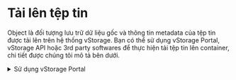 # Tải lên tệp tin

Object là đối tượng lưu trữ dữ liệu gốc và thông tin metadata của tệp tin được tải lên trên hệ thống vStorage. Bạn có thể sử dụng vStorage Portal, vStorage API hoặc 3rd party softwares để thực hiện tải tệp tin lên container, chi tiết được chúng tôi mô tả bên dưới.



<details>

<summary>Sử dụng vStorage Portal</summary>

1\. Đăng nhập vào [https://vstorage.console.vngcloud.vn](https://vstorage.console.vngcloud.vn/storage/list).

2\. Chọn **project** và chọn **container** bạn muốn thực hiện tải lên tệp tin. Nếu bạn muốn tải lên tệp tin vào một directory, hãy chọn vào directory đó.

3\. Chọn **Tải lên.**

Màn hình tải lên object được hiển thị.

4\. Lúc này, bạn có thể tải lên tệp tin bằng hai cách:&#x20;

* Kéo các tệp tin từ thiết bị của bạn vào khu vực chứa tệp tin để tải lên.
* Chọn **Chọn tệp tin để tải lên** sau đó chọn tệp tin cần tải lên từ thiết bị của bạn.

5\. Chọn **Open**.

6\. Chọn **Tải lên**.

Lúc này, các tệp tin của bạn đang được hệ thống tải lên, trạng thái của các tệp tin lúc này là Đang tải lên. Khi trạng thái này chuyển thành **Thành công** nghĩa là tệp tin của bạn đã được tải lên thành công.

Trong thời gian object đang được tải lên, bạn không thể thực hiện các hành động khác tới container. Khi việc tải lên object hoàn thành, bạn có thể tiếp tục sử dụng các tính năng khác bình thường.&#x20;

Tất cả dữ liệu do bạn tải lên đều thuộc sở hữu của bạn, VNG Cloud sẽ không thể can thiệp hay khôi phục dữ liệu khi bị xóa hay ghi đè bởi lỗi người dùng. Để tránh các các sự cố về ghi đè hay xóa nhầm chúng tôi khuyến khích bạn nên sao lưu phiên bản container (tính năng versioning) để bảo vệ dữ liệu. Để xem chi tiết tính năng versioning, hãy xem [Sử dụng tính năng container versioning](https://docs.vngcloud.vn/pages/viewpage.action?pageId=49648511).

<img src="../../../../.gitbook/assets/Tai_len_tep_tin (1).gif" alt="" data-size="original">

</details>

&#x20;

